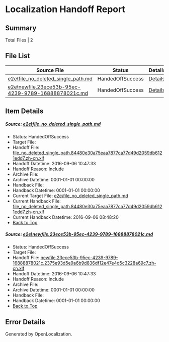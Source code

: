 # <a name='report-top'></a> Localization Handoff Report

## Summary
 Total Files | 2

## File List
 Source File | Status | Details 
 ----------- | ------ | ------- 
 [e2e\file_no_deleted_single_path.md](https://github.com/OpenLocalizationTestOrg/ol-test0/blob/9314bfef4f13a4c6f12664b54515b4dece7a1fb3/e2e/file_no_deleted_single_path.md) | HandedOffSuccess | [Details](#e2e6856219729b2eff44fc767b9f1a731a06e7263)
 [e2e\newfile.23ece53b-95ec-4239-9789-16888878021c.md](https://github.com/OpenLocalizationTestOrg/ol-test0/blob/9314bfef4f13a4c6f12664b54515b4dece7a1fb3/e2e/newfile.23ece53b-95ec-4239-9789-16888878021c.md) | HandedOffSuccess | [Details](#c7559110a1a7dfe6dae1b4cb83371c1a48dc858d5)

## Item Details
##### <a name='e2e6856219729b2eff44fc767b9f1a731a06e7263'></a> Source: [e2e\file_no_deleted_single_path.md](https://github.com/OpenLocalizationTestOrg/ol-test0/blob/9314bfef4f13a4c6f12664b54515b4dece7a1fb3/e2e/file_no_deleted_single_path.md)
* Status: HandedOffSuccess
* Target File: 
* Handoff File: [file_no_deleted_single_path.84480e30a75eaa7877ca77d49d2059db6121edd7.zh-cn.xlf](https://github.com/OpenLocalizationTestOrg/ol-test0-handoff/blob/9b37dfb5dd481d345d770a58d2384ecf3f00ee25/ol-handoff/OpenLocalizationTestOrg/ol-test0-zhcn/ci/mt/file_no_deleted_single_path.84480e30a75eaa7877ca77d49d2059db6121edd7.zh-cn.xlf)
* Handoff Datetime: 2016-09-06 10:47:33
* Handoff Reason: Include
* Archive File: 
* Archive Datetime: 0001-01-01 00:00:00
* Handback File: 
* Handback Datetime: 0001-01-01 00:00:00
* Current Target File: [e2e\file_no_deleted_single_path.md](https://github.com/OpenLocalizationTestOrg/ol-test0-zhcn/blob/82ac569e143b7083118e2ed0b1953355ab772660/e2e/file_no_deleted_single_path.md)
* Current Handback File: [file_no_deleted_single_path.84480e30a75eaa7877ca77d49d2059db6121edd7.zh-cn.xlf](https://github.com/OpenLocalizationTestOrg/ol-test0-handback/blob/9609a81d62130d9b3b5184045488d8a281b95f7d/ol-handback/OpenLocalizationTestOrg/ol-test0-zhcn/ci/mt/file_no_deleted_single_path.84480e30a75eaa7877ca77d49d2059db6121edd7.zh-cn.xlf)
* Current Handback Datetime: 2016-09-06 08:48:20
* [Back to Top](#report-top)

##### <a name='c7559110a1a7dfe6dae1b4cb83371c1a48dc858d5'></a> Source: [e2e\newfile.23ece53b-95ec-4239-9789-16888878021c.md](https://github.com/OpenLocalizationTestOrg/ol-test0/blob/9314bfef4f13a4c6f12664b54515b4dece7a1fb3/e2e/newfile.23ece53b-95ec-4239-9789-16888878021c.md)
* Status: HandedOffSuccess
* Target File: 
* Handoff File: [newfile.23ece53b-95ec-4239-9789-16888878021c.2375e93d5e9a6b9d836df12e47e4d5c3228a69c7.zh-cn.xlf](https://github.com/OpenLocalizationTestOrg/ol-test0-handoff/blob/9b37dfb5dd481d345d770a58d2384ecf3f00ee25/ol-handoff/OpenLocalizationTestOrg/ol-test0-zhcn/ci/mt/newfile.23ece53b-95ec-4239-9789-16888878021c.2375e93d5e9a6b9d836df12e47e4d5c3228a69c7.zh-cn.xlf)
* Handoff Datetime: 2016-09-06 10:47:33
* Handoff Reason: Include
* Archive File: 
* Archive Datetime: 0001-01-01 00:00:00
* Handback File: 
* Handback Datetime: 0001-01-01 00:00:00
* [Back to Top](#report-top)


## Error Details

Generated by OpenLocalization.
